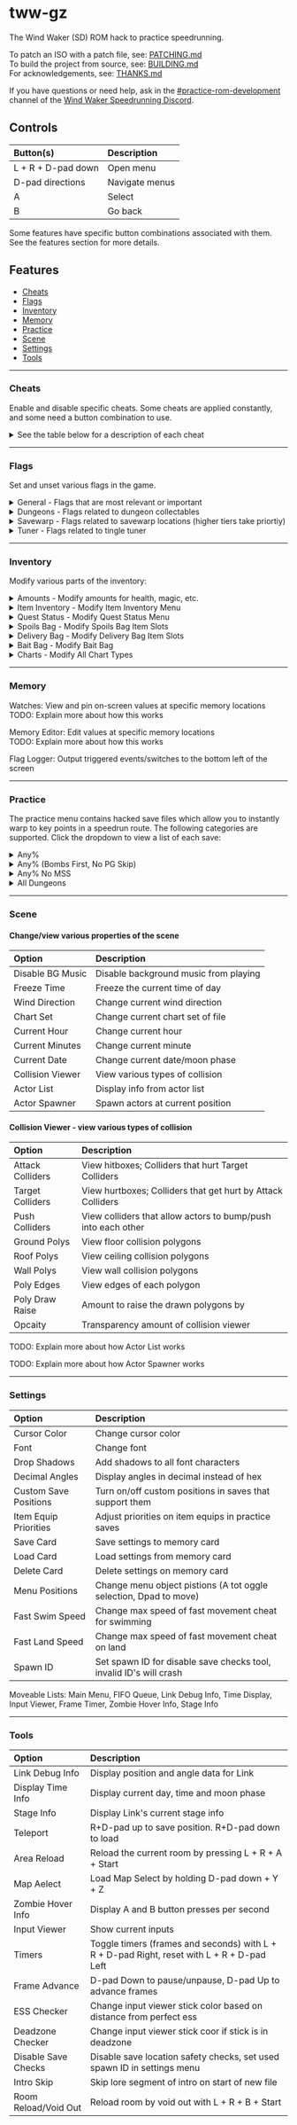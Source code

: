 # tww-gz
The Wind Waker (SD) ROM hack to practice speedrunning.

To patch an ISO with a patch file, see: [PATCHING.md](./PATCHING.md)  
To build the project from source, see: [BUILDING.md](./BUILDING.md)  
For acknowledgements, see: [THANKS.md](./THANKS.md)  

If you have questions or need help, ask in the [#practice-rom-development](https://discord.com/channels/136347487710609409/830218819695673405) channel of the [Wind Waker Speedrunning Discord](https://discord.gg/Sj5aehU).

## Controls
| Button(s)          | Description   
| :---               | :---          
| L + R + D-pad down | Open menu     
| D-pad directions   | Navigate menus
| A                  | Select        
| B                  | Go back       

Some features have specific button combinations associated with them.
See the features section for more details.

## Features
- [Cheats](#Cheats)
- [Flags](#Flags)
- [Inventory](#Inventory)
- [Memory](#Memory)
- [Practice](#Practice)
- [Scene](#Scene)
- [Settings](#Settings)
- [Tools](#Tools)

---

### Cheats
Enable and disable specific cheats. Some cheats are applied constantly, and some need a button combination to use.
<details>
<summary>See the table below for a description of each cheat</summary>
<br>  

| Cheat             | Description                                        
| :---              | :---                                               
| Infinite air      | Always have max air                                
| Infinite arrows   | Always have max arrows                             
| Infinite bombs    | Always have max bombs                              
| Infinite hearts   | Always have full hearts                            
| Refill hearts     | Hold R+D-pad right to refill health                
| Infinite magic    | Always have full magic                             
| Refill magic      | Hold L+D-pad up to refill magic                    
| Infinite rupees   | Always have infinite rupees                        
| Moon jump         | Hold R+A to moon jump                              
| Storage           | Press D-pad right to get storage                   
| Normal collision  | Hold L+D-pad down to get normal collision          
| Chest storage     | Hold L+D-pad right to get chest storage            
| Door cancel       | Hold L+D-pad left to get door cancel               
| Quarter heart     | Hold R+D-pad left to reduce health to quarter heart
| Fast movement     | Hold D-pad left to get super speed                 
| Upcharge          | Hold X + Z to get negative speed for upcharge      

</details>  

---

### Flags
Set and unset various flags in the game.

<details>
<summary> General - Flags that are most relevant or important</summary>
<br>  

| Flag Name                   | Description                                                    
| :--                         | :--                                                            
| FF2 Helmaroc Cutscene       | Switches to animation set 2, among other things                
| FF1 Gossip Stone Trigger    | Sets Pirate Ship to layer 2 (Ropes 2) and Outset to layer 4    
| Endless Night		          | Activates Endless Night, incompatible with having Nayru's Pearl
| Raise ToTG                  | Raises Tower of the Gods                                       
| Load ToTG After T2Z         | Sets FF3 Layer and F&I Arrows at Mother & Child                
| Hyrule 3 Warp               | Opens golden warp to Hyrule 3                                  
| Hyrule Barrier              | Barrier Skip skip                                              
| Dark Portal                 | Opens dark portal between FF3 and Ganon's Tower                
| Sea Chart                   | Gives the sea chart                                            
</details>

<details>
<summary> Dungeons - Flags related to dungeon collectables</summary>
<br>  

| Flag Name           | Description                                                     
| :--                 | :--                                                             
| dungeon <"name">    | Change the dungeon being modified
| keys <"amount">	  | Modify the number of small keys
| boss key		      | Gives the boss key
| map                 | Gives the dungeon map
| compass             | Gives the dungeon compass
| partner             | Spawns Medli/Makar (ET/WT Only)
| partner room        | Spawns Medli/Makar in current room on using void out tool(ET/WT Only)
</details>

<details>
<summary> Savewarp - Flags related to savewarp locations (higher tiers take priortiy)</summary>
<br>  

| Flag Name                           | Description                                                     
| :--                                 | :--           
| Leaving Outset Cutscene             | Sets savewarp location to Pirate Ship (Overworld Travelling)
| Tetra Text After Getting Spoils Bag | Sets savewarp location to Pirate Ship (At FF1)
| Barrel Launch Cutscene		      | Sets savewarp location to FF1
| Post FF1 KorL Cutscene              | Sets savewarp location to Windfall, spawns KorL, and sets FoF to layer 2
| Enter KorL First Time               | Sets savewarp location to most recent loaded area                                                  

</details>

<details>
<summary> Tuner - Flags related to tingle tuner</summary>
<br>  

| Flag Name           | Description                                                     
| :--                 | :--                                                             
| Kooloo-Limpah 10s Balloon+Shield	| Adds the 10s Balloon+Shield to the Kooloo-Limpah pool
| Tingle Balloon Discount           | Gives Tingle Balloon Discount from 30 to 20 rupees
| Tings Discount                    | Gives 50 percent off discount for all tings
| Hand-Me-Down Tingle Tuner         | Unlocks the Hand-Me-Down Tingle Tuner item in the tuner shop

</details>

---

### Inventory
Modify various parts of the inventory:
<details>
<summary>Amounts - Modify amounts for health, magic, etc.</summary>
<br>  

| Flag Name           | Description                   
| :--                 | :--        
| Health              | Modify the current health by quarter
| Bombs               | Modify the current bomb count
| Arrows              | Modify the current arrow count
| Rupees              | Modify the current rupee count
| Magic               | Modify the current magic amount
| Heart Pieces        | Modify the current heart pieces collected
| Joy Pendants        | Modify the current Joy Pendants count
| Skull Necklaces     | Modify the current Skull Necklaces count
| Boko Baba Seeds     | Modify the current Boko Baba Seeds count
| Golden Feathers     | Modify the current Golden Feathers count
| Knights Crests      | Modify the current Knights Crests count
| Red Chu Jelly       | Modify the current Red Chu Jelly count
| Green Chu Jelly     | Modify the current Green Chu Jelly count
| Blue Chu Jelly      | Modify the current Blue Chu Jelly count

</details>

<details>
<summary>Item Inventory - Modify Item Inventory Menu</summary>
<br>  

| Flag Name             | Description                   
| :--                   | :--        
| Telescope             | Add/remove telescope to/from inventory
| Sail                  | Add/remove sail to/from inventory
| Wind Waker            | Add/remove wind waker to/from inventory
| Grappling Hook        | Add/remove grappling hook to/from inventory
| Spoils Bag            | Add/remove spoils bag to/from inventory
| Boomerang             | Add/remove boomerang to/from inventory
| Deku Leaf             | Add/remove deku leaf to/from inventory
| Tingle Tuner          | Add/remove tingle tuner to/from inventory
| Progressive Picto Box | Add/remove/upgrade picto box
| Iron Boots            | Add/remove iron boots to/from inventory
| Magic Armor           | Add/remove magic armor to/from inventory
| Bait Bag              | Add/remove bait bag to/from inventory
| Progressive Bow       | Add/remove/upgrade bow
| Bombs                 | Add/remove bombs to/from inventory
| Bottle 1              | Add/remove bottle 1 to/from inventory
| Bottle 2              | Add/remove bottle 2 to/from inventory
| Bottle 3              | Add/remove bottle 3 to/from inventory
| Bottle 4              | Add/remove bottle 4 to/from inventory
| Delivery Bag          | Add/remove delivery bag to/from inventory
| Hookshot              | Add/remove hookshot to/from inventory
| Skull Hammer          | Add/remove skull hammer to/from inventory

</details>

<details>
<summary>Quest Status - Modify Quest Status Menu</summary>
<br>  

| Flag Name           | Description                   
| :--                 | :--        
| Sword               | Add/remove/upgrade sword
| Shield              | Add/remove/upgrade shield
| Magic               | Add/remove/upgrade magic
| Quiver              | Add/remove/upgrade quiver
| Hurricane Spin      | Add/remove Hurricane Spin
| Hero's Clothes      | Add/remove Hero's Clothes
| Bomb Bag            | Add/remove/upgrade bomb bag
| Power Bracelets     | Add/remove power bracelets from inventory
| Pirate's Charm      | Add/remove pirate's charm from inventory
| Hero's Charm        | Add/remove hero's charm from inventory
| Wind's Requiem      | Add/remove wind's requiem from songs list
| Ballad of Gales     | Add/remove ballad of gales from songs list
| Command Melody      | Add/remove command melody from songs list
| Earth God's Lyric   | Add/remove earth god's lyric from songs list
| Wind God's Aria     | Add/remove wind god's aria from songs list
| Song of Passing     | Add/remove song of passing from songs list
| Din's Pearl         | Add/remove din's pearl from inventory
| Farore's Pearl      | Add/remove farore's pearl from inventory
| Nayru's Pearl       | Add/remove nayru's pearl from inventory
| Triforce Piece 1    | Add/remove triforce piece 1 from inventory
| Triforce Piece 2    | Add/remove triforce piece 2 from inventory
| Triforce Piece 3    | Add/remove triforce piece 3 from inventory
| Triforce Piece 4    | Add/remove triforce piece 4 from inventory
| Triforce Piece 5    | Add/remove triforce piece 5 from inventory
| Triforce Piece 6    | Add/remove triforce piece 6 from inventory
| Triforce Piece 7    | Add/remove triforce piece 7 from inventory
| Triforce Piece 8    | Add/remove triforce piece 8 from inventory

</details>

<details>
<summary>Spoils Bag - Modify Spoils Bag Item Slots</summary>
<br>  
 
| Flag Name           | Description                   
| :--                 | :--    
| Slot 1              | Modify Item in Spoils Bag slot 1
| Slot 2              | Modify Item in Spoils Bag slot 2
| Slot 3              | Modify Item in Spoils Bag slot 3
| Slot 4              | Modify Item in Spoils Bag slot 4
| Slot 5              | Modify Item in Spoils Bag slot 5
| Slot 6              | Modify Item in Spoils Bag slot 6
| Slot 7              | Modify Item in Spoils Bag slot 7
| Slot 8              | Modify Item in Spoils Bag slot 8

</details>

<details>
<summary>Delivery Bag - Modify Delivery Bag Item Slots</summary>
<br>  
 
| Flag Name           | Description                   
| :--                 | :--        
| Slot 1              | Modify Item in Delivery Bag slot 1
| Slot 2              | Modify Item in Delivery Bag slot 2
| Slot 3              | Modify Item in Delivery Bag slot 3
| Slot 4              | Modify Item in Delivery Bag slot 4
| Slot 5              | Modify Item in Delivery Bag slot 5
| Slot 6              | Modify Item in Delivery Bag slot 6
| Slot 7              | Modify Item in Delivery Bag slot 7
| Slot 8              | Modify Item in Delivery Bag slot 8

</details>

<details>
<summary>Bait Bag - Modify Bait Bag</summary>
<br>  
  
| Flag Name           | Description                   
| :--                 | :--        
| Slot 1              | Modify Item in Bait Bag slot 1
| Slot 2              | Modify Item in Bait Bag slot 2
| Slot 3              | Modify Item in Bait Bag slot 3
| Slot 4              | Modify Item in Bait Bag slot 4
| Slot 5              | Modify Item in Bait Bag slot 5
| Slot 6              | Modify Item in Bait Bag slot 6
| Slot 7              | Modify Item in Bait Bag slot 7
| Slot 8              | Modify Item in Bait Bag slot 8

</details>

<details>
<summary>Charts - Modify All Chart Types</summary>
<br>  
 
| Flag Name           | Description                   
| :--                 | :--        
| Special Charts      | Add/Remove Special charts
| Triforce Charts     | Add/Remove/Decipher/Complete Triforce charts
| All Charts          | Add/Remove all charts

</details>

---

### Memory

Watches: View and pin on-screen values at specific memory locations  
TODO: Explain more about how this works

Memory Editor: Edit values at specific memory locations  
TODO: Explain more about how this works

Flag Logger: Output triggered events/switches to the bottom left of the screen

---

### Practice

The practice menu contains hacked save files which allow you to instantly warp to key points in a speedrun route.
The following categories are supported. Click the dropdown to view a list of each save:

<details>
<summary>Any%</summary>
<br>  
 
| Save                        | Description                                    
| :--                         | :--                                           
| Manual Superswim            | Just after the intro, at bottom of watchtower
| Post Manual Superswim       | After MSS at DRI
| FF1 Exterior                | At FF1 after leaving jail cell
| Door Cancel Leaf            | At windfall island, post FF1 cutscene
| Forest Haven Climb          | Outside forest haven with door cancel
| Deku Tree Cutscene Skip     | Inside Forest Haven at top entrance, for DTCS
| Greatfish Cutscene Skip     |At windfall cove after leaf for gfcs  
| Sail Skip                   | In KorL near Windfall, after Greatfish cutscene skip
| Ropes 2                     | Inside pirate ship, ropes 2 minigame state
| Door Cancel FF2             | At windfall docks after bombs for door cancel ff2                  
| Helmaroc Skip               | Inside FF2 Tower, at start of Helmaroc King fight
| Barrier Skip                | Outside Hyrule Castle, about to do barrier skip
| Trials Skip                 | Inside Ganon's Tower, in trials room for trials skip
| Light Arrow Skip            | In Phantom Ganon's room for light arrow skip with Tuner
| Puppet Ganon Cutscene Skip  | At bottom Grand Staircase for Puppet Ganon cutscene skip
| Puppet Ganon Skip           | Bottom of Ganondorf's Bedroom for Puppet Ganon skip with Tuner
| Ganondorf                   | On top of Ganondorf's Tower, at start of Ganondorf fight

</details>

<details>
<summary>Any% (Bombs First, No PG Skip)</summary>
<br>  
 
| Save                        | Description                                    
| :--                         | :--                                           
| Manual Superswim            | Just after the intro, at bottom of watchtower
| Post Manual Superswim       | After MSS at DRI
| Windfall                    | At Windfall Island, post FF1 cutscene
| Ropes 2                     | Inside pirate ship, ropes 2 minigame state
| Forest Haven Swim           | At Windfall Island post bombs for swim to Forest Haven
| Deku Tree Cutscene Skip     | Inside Forest Haven for first time, for DTCS
| Leaf Hover                  | Inside Forest Haven, after DTCS with leaf spawned
| Quiver Swim                 | Outside Forest Haven, quiver swim or FF2 PG skip swim
| FF2 Swim                    | At Thorned Fairy Island, FF2 swim assuming you got quiver
| Helmaroc Skip               | Inside FF2 Tower, at start of Helmaroc King fight
| Barrier Skip                | Outside Hyrule Castle, about to do barrier skip
| Trials Skip                 | Inside Ganon's Tower, in trials room for trials skip
| Puppet Ganon Fight          | Bottom of Ganondorf's Bedroom, at start of Puppet Ganon fight
| Morth Hover                 | Inside Ganondorf's Bedroom after fight, at top of room
| Ganondorf                   | On top of Ganondorf's Tower, at start of Ganondorf fight

</details>

<details>
<summary>Any% No MSS</summary>
<br>  

| Save                    | Description                   
| :--                     | :--    
| After Intro             | Just after the intro at bottom of watchtower
| Orca                    | Inside orca's house about to do sword tutorial
| Forest of Fairies       | Inside forest of fairies about to rescue tetra
| Ropes 1                 | Inside pirate ship about to play ropes 1 minigame
| Early Light Cycle       | On Pirate Ship before barrel launch cutscene
| FF1 [Alt]               | At start of ff1 after gossip stone cutscene
| FF1 Interior            | Inside FF1 in rope swing room
| Windfall                | At windfall island just finished talking to korl
| Bombs Swim              | At dragon roost island just got the wind waker
| Ropes 2                 | Inside pirate ship about to play ropes 2 minigame
| Forest Haven Swim       | At windfall island about to swim to forest haven
| Forest Haven Climb      | Outside forest haven with door cancel or Tuner
| Lip Crush Cutscene Skip | Inside forest haven at top for lip crush
| Chin CS Skip [Alt]      | Inside forest haven at bottom for normal dtcs
| Leaf Hover [Alt]        | Inside Forest Haven, after DTCS with leaf spawned
| Quiver Swim             | At forest haven about to swim to thorned fairy island
| FF2 Swim                | At thorned fairy island about to swim to ff2
| Helmaroc Skip           | Inside ff2 tower at start of helmaroc king fight
| Barrier Skip            | Outside hyrule castle about to do barrier skip
| Trials Skip             | Inside ganon's tower about to do trials skip
| Puppet Ganon Fight      | Inside ganondorf's bedroom at start of puppet ganon fight
| Tuner Hover [Alt]       | At top of rope in ganondorf's bedroom for Tuner hover
| Morth Hover             | Inside ganondorf's bedroom after fight at top of room
| Ganondorf               | On top of ganondorf's tower at start of ganondorf fight

</details>

<details>
<summary>All Dungeons</summary>
<br>  
 
| Save                                | Description                   
| :--                                 | :--        
| Manual Superswim                    | After intro at bottom of tower
| Post Manual Superswim               | After MSS at DRI
| Forsaken Fortress 1 Chest Storage   | FF1 in yellow rupee chest room
| Windfall                            | At Windfall, after FF1 cutscene for sail/tuner/GFCS
| Ropes 2                             | In pirate ship, ropes 2 state
| Forest Haven Swim                   | At Windfall for swim to Forest Haven
| Early Leaf Hover                    | Outside Forest Haven for hover to higher entrance
| Deku Tree Cutscene Skip             | Inside Forest Haven upper spawn for cutscene skip
| Forbidden Woods                     | Start of Forbidden Woods
| Kalle Demos                         | Kalle Demos boss fight
| Enter Dragon Roost Cavern           | Outside Forest Haven for swim to ETI/DRI
| Dragon Roost Cavern                 | Start of DRC
| DRC Miniboss                        | Outside area of DRC
| DRC Boss Key Skip                   | Inside DRC in boss door room for BK skip
| Gohma                               | Gohma boss fight
| Nayru's Pearl                       | At DRI after DRC for balloon swim to Outset
| Enter Tower of the Gods             | Outside Jabuun's Cave for swim to STI/NTI
| Tower of the Gods                   | Start of TOTG
| Darknut                             | Darknut miniboss
| TOTG Third Statue                   | TOTG after returning second statue
| Gohdan                              | Gohdan boss fight
| Puzzle Skip                         | Inside Hyrule Castle for puzzle skip
| Hyrule Escape                       | Inside Hyrule Castle after Master Sword for Hyrule escape
| Barrier Skip                        | Outside Hyrule Castle for barrier skip
| Trial Skip                          | Inside Ganon's Tower, in trials room for trials skip
| Boomerang Skip                      | In Phantom Ganon's room for boomerang skip
| Phantom Ganon                       | Phantom Ganon fight miniboss
| Enter Helmaroc                      | After Phantom Ganon fight for chest storage climb
| Hyrule 2 Skip                       | In Helm boss fight for EMS cutscene skip
| Early Wind God's Aria               | At Windfall after FF2 for swim to Gale Isle
| Power Bracelets                     | At Fire Mountain for power bracelets
| Early Earth Temple                  | At Headstone for early Earth Temple
| Earth Temple                        | Start of Earth Temple
| Song Stone Skip                     | In Earth Temple in song stone room
| Jalhalla                            | Jalhalla boss fight
| Iron Boots                          | At Headstone for swim to Ice Ring for Iron Boots
| Makar                               | At Ice Ring for swim to Forest Haven for Makar
| Enter Wind Temple                   | At Forest Haven for balloon swim to Gale Isle
| Wind Temple                         | Start of Wind Temple
| Wizzrobe                            | Wizzrobe miniboss
| After Hookshot                      | Wind Temple after Hookshot
| Molgera                             | Molgera boss fight
| Swim to Flight Control Platform     | At Gale Isle for swim to Flight Control Platform
| FCP Layer Manip                     | At Flight Control Platform for layer manip dark portal
| Puppet Ganon Cutscene Skip          | In Grand Staircase for Puppet Ganon cutscene skip
| Puppet Ganon Skip                   | In Puppet Ganon room on layer 8 for Puppet Ganon skip
| Puppet Ganon                        | Puppet Ganon fight if not doing PG skip
| Ganondorf                           | Ganondorf boss fight

</details>

---

### Scene

#### Change/view various properties of the scene

| Option              | Description                   
| :--                 | :--    
| Disable BG Music    | Disable background music from playing    
| Freeze Time         | Freeze the current time of day 
| Wind Direction      | Change current wind direction
| Chart Set           | Change current chart set of file
| Current Hour        | Change current hour
| Current Minutes     | Change current minute
| Current Date        | Change current date/moon phase
| Collision Viewer    | View various types of collision
| Actor List          | Display info from actor list
| Actor Spawner       | Spawn actors at current position

#### Collision Viewer - view various types of collision

| Option              | Description                   
| :--                 | :--    
| Attack Colliders    | View hitboxes; Colliders that hurt Target Colliders
| Target Colliders    | View hurtboxes; Colliders that get hurt by Attack Colliders
| Push Colliders      | View colliders that allow actors to bump/push into each other
| Ground Polys        | View floor collision polygons
| Roof Polys          | View ceiling collision polygons
| Wall Polys          | View wall collision polygons
| Poly Edges          | View edges of each polygon
| Poly Draw Raise     | Amount to raise the drawn polygons by
| Opcaity             | Transparency amount of collision viewer
 
TODO: Explain more about how Actor List works

TODO: Explain more about how Actor Spawner works

---

### Settings

| Option                 | Description                   
| :--                    | :--    
| Cursor Color           | Change cursor color
| Font                   | Change font
| Drop Shadows           | Add shadows to all font characters
| Decimal Angles         | Display angles in decimal instead of hex
| Custom Save Positions  | Turn on/off custom positions in saves that support them
| Item Equip Priorities  | Adjust priorities on item equips in practice saves
| Save Card              | Save settings to memory card
| Load Card              | Load settings from memory card
| Delete Card            | Delete settings on memory card
| Menu Positions         | Change menu object pistions (A tot oggle selection, Dpad to move)
| Fast Swim Speed        | Change max speed of fast movement cheat for swimming
| Fast Land Speed        | Change max speed of fast movement cheat on land
| Spawn ID               | Set spawn ID for disable save checks tool, invalid ID's will crash

Moveable Lists: Main Menu, FIFO Queue, Link Debug Info, Time Display, Input Viewer, Frame Timer, Zombie Hover Info, Stage Info

---

### Tools

| Option                 | Description                   
| :--                    | :--    
| Link Debug Info        | Display position and angle data for Link
| Display Time Info      | Display current day, time and moon phase
| Stage Info             | Display Link's current stage info
| Teleport               | R+D-pad up to save position. R+D-pad down to load
| Area Reload            | Reload the current room by pressing L + R + A + Start
| Map Aelect             | Load Map Select by holding D-pad down + Y + Z
| Zombie Hover Info      | Display A and B button presses per second
| Input Viewer           | Show current inputs
| Timers                 | Toggle timers (frames and seconds) with L + R + D-pad Right, reset with L + R + D-pad Left
| Frame Advance          | D-pad Down to pause/unpause, D-pad Up to advance frames
| ESS Checker            | Change input viewer stick color based on distance from perfect ess
| Deadzone Checker       | Change input viewer stick coor if stick is in deadzone
| Disable Save Checks    | Disable save location safety checks, set used spawn ID in settings menu
| Intro Skip             | Skip lore segment of intro on start of new file
| Room Reload/Void Out   | Reload room by void out with L + R + B + Start
